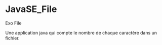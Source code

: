 # JavaSE_File
Exo File

Une application java qui compte le nombre de chaque 
caractère dans un fichier.

